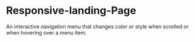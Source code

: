 # Responsive-landing-Page
An interactive navigation menu that changes color or style when scrolled or when hovering over a menu item.

